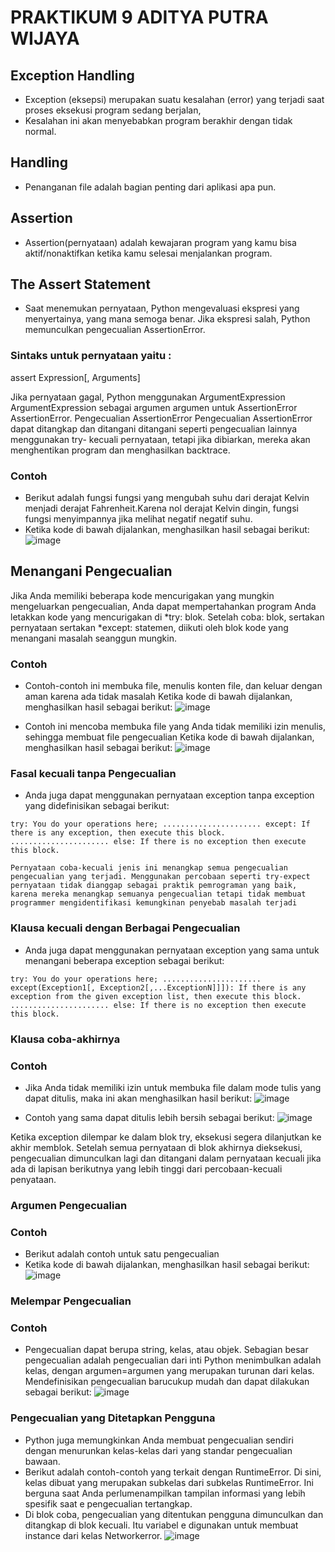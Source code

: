  # PRAKTIKUM 9 ADITYA PUTRA WIJAYA
 
## Exception Handling
- Exception (eksepsi) merupakan suatu kesalahan (error) yang terjadi saat proses eksekusi program sedang berjalan,
- Kesalahan ini akan menyebabkan program berakhir dengan tidak normal.
## Handling
- Penanganan file adalah bagian penting dari aplikasi apa pun.
## Assertion
- Assertion(pernyataan) adalah kewajaran program yang kamu bisa aktif/nonaktifkan ketika kamu selesai menjalankan program.
## The Assert Statement
- Saat menemukan pernyataan, Python mengevaluasi ekspresi yang menyertainya, yang mana semoga benar. Jika ekspresi salah, Python memunculkan pengecualian AssertionError.
### Sintaks untuk pernyataan yaitu :
assert Expression[, Arguments]

Jika pernyataan gagal, Python menggunakan ArgumentExpression ArgumentExpression sebagai argumen argumen untuk AssertionError AssertionError. Pengecualian AssertionError Pengecualian AssertionError dapat ditangkap dan ditangani ditangani seperti pengecualian lainnya menggunakan try- kecuali pernyataan, tetapi jika dibiarkan, mereka akan menghentikan program dan menghasilkan backtrace.

### Contoh
- Berikut adalah fungsi fungsi yang mengubah suhu dari derajat Kelvin menjadi derajat Fahrenheit.Karena nol derajat Kelvin dingin, fungsi fungsi menyimpannya jika melihat negatif negatif suhu.
- Ketika kode di bawah dijalankan, menghasilkan hasil sebagai berikut: 
 ![image](https://user-images.githubusercontent.com/115687055/208450153-3012c5d0-6b65-4d9b-a93a-c3fd51d1d40a.png)
 
## Menangani Pengecualian
Jika Anda memiliki beberapa kode mencurigakan yang mungkin mengeluarkan pengecualian, Anda dapat mempertahankan program Anda letakkan kode yang mencurigakan di *try: blok. Setelah coba: blok, sertakan pernyataan sertakan *except: statemen, diikuti oleh blok kode yang menangani masalah seanggun mungkin.

### Contoh
- Contoh-contoh ini membuka file, menulis konten file, dan keluar dengan aman karena ada tidak masalah Ketika kode di bawah dijalankan, menghasilkan hasil sebagai berikut: 
![image](https://user-images.githubusercontent.com/115687055/208454003-6af6c480-3824-44f4-9856-0927532febdc.png)


- Contoh ini mencoba membuka file yang Anda tidak memiliki izin menulis, sehingga membuat file pengecualian Ketika kode di bawah dijalankan, menghasilkan hasil sebagai berikut: 
![image](https://user-images.githubusercontent.com/115687055/208454132-2aba4a7e-e274-40b7-89a7-1acea0227890.png)


### Fasal kecuali tanpa Pengecualian
- Anda juga dapat menggunakan pernyataan exception tanpa exception yang didefinisikan sebagai berikut:
```
try: You do your operations here; ...................... except: If there is any exception, then execute this block. ...................... else: If there is no exception then execute this block.

Pernyataan coba-kecuali jenis ini menangkap semua pengecualian pengecualian yang terjadi. Menggunakan percobaan seperti try-expect pernyataan tidak dianggap sebagai praktik pemrograman yang baik, karena mereka menangkap semuanya pengecualian tetapi tidak membuat programmer mengidentifikasi kemungkinan penyebab masalah terjadi
```
### Klausa kecuali dengan Berbagai Pengecualian
- Anda juga dapat menggunakan pernyataan exception yang sama untuk menangani beberapa exception sebagai berikut:
```
try: You do your operations here; ...................... except(Exception1[, Exception2[,...ExceptionN]]]): If there is any exception from the given exception list, then execute this block. ...................... else: If there is no exception then execute this block.
```
### Klausa coba-akhirnya
### Contoh
- Jika Anda tidak memiliki izin untuk membuka file dalam mode tulis yang dapat ditulis, maka ini akan menghasilkan hasil berikut:
![image](https://user-images.githubusercontent.com/115687055/208454313-a8d50d20-293a-488d-bb78-ea155c6f57d1.png)


- Contoh yang sama dapat ditulis lebih bersih sebagai berikut: 
![image](https://user-images.githubusercontent.com/115687055/208454426-0e715941-1a68-4f60-84eb-d81eda64c9ee.png)


Ketika exception dilempar ke dalam blok try, eksekusi segera dilanjutkan ke akhir memblok. Setelah semua pernyataan di blok akhirnya dieksekusi, pengecualian dimunculkan lagi dan ditangani dalam pernyataan kecuali jika ada di lapisan berikutnya yang lebih tinggi dari percobaan-kecuali penyataan.

### Argumen Pengecualian
### Contoh
- Berikut adalah contoh untuk satu pengecualian
- Ketika kode di bawah dijalankan, menghasilkan hasil sebagai berikut: 
![image](https://user-images.githubusercontent.com/115687055/208454469-707c8533-2bac-4382-b0c4-91ad83c9f029.png)


### Melempar Pengecualian
### Contoh
- Pengecualian dapat berupa string, kelas, atau objek. Sebagian besar pengecualian adalah pengecualian dari inti Python menimbulkan adalah kelas, dengan argumen=argumen yang merupakan turunan dari kelas. Mendefinisikan pengecualian barucukup mudah dan dapat dilakukan sebagai berikut:
![image](https://user-images.githubusercontent.com/115687055/208454557-f4e49755-6027-42dd-905e-46a09d1c4288.png)


### Pengecualian yang Ditetapkan Pengguna
- Python juga memungkinkan Anda membuat pengecualian sendiri dengan menurunkan kelas-kelas dari yang standar pengecualian bawaan.
- Berikut adalah contoh-contoh yang terkait dengan RuntimeError. Di sini, kelas dibuat yang merupakan subkelas dari subkelas RuntimeError. Ini berguna saat Anda perlumenampilkan tampilan informasi yang lebih spesifik saat e pengecualian tertangkap.
- Di blok coba, pengecualian yang ditentukan pengguna dimunculkan dan ditangkap di blok kecuali. Itu variabel e digunakan untuk membuat instance dari kelas Networkerror.
![image](https://user-images.githubusercontent.com/115687055/208454639-e22ad6aa-2e33-458d-ac70-74339e6f2be4.png)



